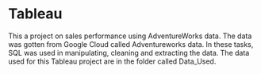 # Tableau
This a project on sales performance using AdventureWorks data.
The data was gotten from Google Cloud called Adventureworks data.
In these tasks, SQL was used in manipulating, cleaning and extracting the data.
The data used for this Tableau project are in the folder called Data_Used.
